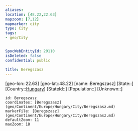 ```yaml
---
aliases: 
location: [48.22,22.63]
mapzoom: [7,12] 
mapmarker: city 
type: City
tags:
- geo/City


SpocWebEntityId: 29110
isDeleted: false
confidential: public

title: Beregszasz
---
```

[geo-lon::22.63]
[geo-lat::48.22]
[name::Beregszasz]
[State::]
[Country::[Hungary](geo/Continent/Europe/Hungary.md)]
[StateId::]
[Population::]
[Unknown::]


```leaflet
id: Beregszasz
coordinates: [Beregszasz](geo/Continent/Europe/Hungary/City/Beregszasz.md)
markerFile: [Beregszasz](geo/Continent/Europe/Hungary/City/Beregszasz.md)
defaultZoom: 11 
maxZoom: 18
```


